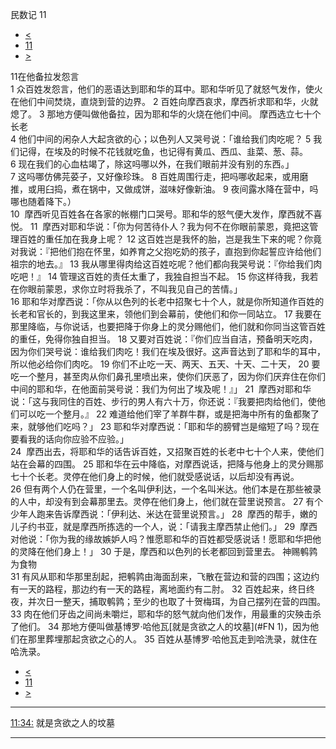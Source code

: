 ﻿





 民数记 11




* [<](bible/NUM10.md)
* [11](bible/NUM.md)
* [>](bible/NUM12.md)



 
11在他备拉发怨言  
1 众百姓发怨言，他们的恶语达到耶和华的耳中。耶和华听见了就怒气发作，使火在他们中间焚烧，直烧到营的边界。 
2 百姓向摩西哀求，摩西祈求耶和华，火就熄了。 
3 那地方便叫做他备拉，因为耶和华的火烧在他们中间。 摩西选立七十个长老  
4 他们中间的闲杂人大起贪欲的心；以色列人又哭号说：「谁给我们肉吃呢？ 
5 我们记得，在埃及的时候不花钱就吃鱼，也记得有黄瓜、西瓜、韭菜、葱、蒜。 
6 现在我们的心血枯竭了，除这吗哪以外，在我们眼前并没有别的东西。」  
7 这吗哪仿佛芫荽子，又好像珍珠。 
8 百姓周围行走，把吗哪收起来，或用磨推，或用臼捣，煮在锅中，又做成饼，滋味好像新油。 
9 夜间露水降在营中，吗哪也随着降下。）  
10  摩西听见百姓各在各家的帐棚门口哭号。耶和华的怒气便大发作，摩西就不喜悦。 
11  摩西对耶和华说：「你为何苦待仆人？我为何不在你眼前蒙恩，竟把这管理百姓的重任加在我身上呢？ 
12 这百姓岂是我怀的胎，岂是我生下来的呢？你竟对我说：『把他们抱在怀里，如养育之父抱吃奶的孩子，直抱到你起誓应许给他们祖宗的地去。』 
13 我从哪里得肉给这百姓吃呢？他们都向我哭号说：『你给我们肉吃吧！』 
14 管理这百姓的责任太重了，我独自担当不起。 
15 你这样待我，我若在你眼前蒙恩，求你立时将我杀了，不叫我见自己的苦情。」  
16 耶和华对摩西说：「你从以色列的长老中招聚七十个人，就是你所知道作百姓的长老和官长的，到我这里来，领他们到会幕前，使他们和你一同站立。 
17 我要在那里降临，与你说话，也要把降于你身上的灵分赐他们，他们就和你同当这管百姓的重任，免得你独自担当。 
18 又要对百姓说：『你们应当自洁，预备明天吃肉，因为你们哭号说：谁给我们肉吃！我们在埃及很好。这声音达到了耶和华的耳中，所以他必给你们肉吃。 
19 你们不止吃一天、两天、五天、十天、二十天， 
20 要吃一个整月，甚至肉从你们鼻孔里喷出来，使你们厌恶了，因为你们厌弃住在你们中间的耶和华，在他面前哭号说：我们为何出了埃及呢！』」 
21  摩西对耶和华说：「这与我同住的百姓、步行的男人有六十万，你还说：『我要把肉给他们，使他们可以吃一个整月。』 
22 难道给他们宰了羊群牛群，或是把海中所有的鱼都聚了来，就够他们吃吗？」 
23 耶和华对摩西说：「耶和华的膀臂岂是缩短了吗？现在要看我的话向你应验不应验。」  
24  摩西出去，将耶和华的话告诉百姓，又招聚百姓的长老中七十个人来，使他们站在会幕的四围。 
25 耶和华在云中降临，对摩西说话，把降与他身上的灵分赐那七十个长老。灵停在他们身上的时候，他们就受感说话，以后却没有再说。  
26 但有两个人仍在营里，一个名叫伊利达，一个名叫米达。他们本是在那些被录的人中，却没有到会幕那里去。灵停在他们身上，他们就在营里说预言。 
27 有个少年人跑来告诉摩西说：「伊利达、米达在营里说预言。」 
28  摩西的帮手，嫩的儿子约书亚，就是摩西所拣选的一个人，说：「请我主摩西禁止他们。」 
29  摩西对他说：「你为我的缘故嫉妒人吗？惟愿耶和华的百姓都受感说话！愿耶和华把他的灵降在他们身上！」 
30 于是，摩西和以色列的长老都回到营里去。 神赐鹌鹑为食物  
31 有风从耶和华那里刮起，把鹌鹑由海面刮来，飞散在营边和营的四围；这边约有一天的路程，那边约有一天的路程，离地面约有二肘。 
32 百姓起来，终日终夜，并次日一整天，捕取鹌鹑；至少的也取了十贺梅珥，为自己摆列在营的四围。 
33 肉在他们牙齿之间尚未嚼烂，耶和华的怒气就向他们发作，用最重的灾殃击杀了他们。 
34 那地方便叫做基博罗·哈他瓦[就是贪欲之人的坟墓](#FN
1)，因为他们在那里葬埋那起贪欲之心的人。 
35 百姓从基博罗·哈他瓦走到哈洗录，就住在哈洗录。 
* [<](bible/NUM10.md)
* [11](bible/NUM.md)
* [>](bible/NUM12.md)





---


[11:34:](#V34)
就是贪欲之人的坟墓




---









